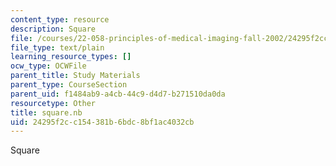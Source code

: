 ```yaml
---
content_type: resource
description: Square
file: /courses/22-058-principles-of-medical-imaging-fall-2002/24295f2cc154381b6bdc8bf1ac4032cb_square.nb
file_type: text/plain
learning_resource_types: []
ocw_type: OCWFile
parent_title: Study Materials
parent_type: CourseSection
parent_uid: f1484ab9-a4cb-44c9-d4d7-b271510da0da
resourcetype: Other
title: square.nb
uid: 24295f2c-c154-381b-6bdc-8bf1ac4032cb
---
```

Square

